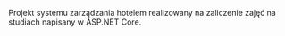 Projekt systemu zarządzania hotelem realizowany na zaliczenie zajęć na studiach napisany w ASP.NET Core.
